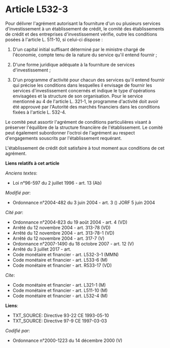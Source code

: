 # Article L532-3

Pour délivrer l'agrément autorisant la fourniture d'un ou plusieurs services d'investissement à un établissement de crédit,
le comité des établissements de crédit et des entreprises d'investissement vérifie, outre les conditions posées à l'article
L. 511-10, si celui-ci dispose :

1. D'un capital initial suffisant déterminé par le ministre chargé de l'économie, compte tenu de la nature du service qu'il
entend fournir ;

2. D'une forme juridique adéquate à la fourniture de services d'investissement ;

3. D'un programme d'activité pour chacun des services qu'il entend fournir qui précise les conditions dans lesquelles il
envisage de fournir les services d'investissement concernés et indique le type d'opérations envisagées et la structure de son
organisation. Pour le service mentionné au 4 de l'article L. 321-1, le programme d'activité doit avoir été approuvé par
l'Autorité des marchés financiers dans les conditions fixées à l'article L. 532-4.

Le comité peut assortir l'agrément de conditions particulières visant à préserver l'équilibre de la structure financière de
l'établissement. Le comité peut également subordonner l'octroi de l'agrément au respect d'engagements souscrits par
l'établissement requérant.

L'établissement de crédit doit satisfaire à tout moment aux conditions de cet agrément.

**Liens relatifs à cet article**

_Anciens textes_:

  - Loi n°96-597 du 2 juillet 1996 - art. 13 (Ab)

_Modifié par_:

  - Ordonnance n°2004-482 du 3 juin 2004 - art. 3 () JORF 5 juin 2004

_Cité par_:

  - Ordonnance n°2004-823 du 19 août 2004 - art. 4 (VD)
  - Arrêté du 12 novembre 2004 - art. 313-78 (VD)
  - Arrêté du 12 novembre 2004 - art. 313-78-1 (VD)
  - Arrêté du 12 novembre 2004 - art. 317-7 (V)
  - Ordonnance n°2007-1490 du 18 octobre 2007 - art. 12 (V)
  - Arrêté du 3 juillet 2017 - art.
  - Code monétaire et financier - art. L532-3-1 (MMN)
  - Code monétaire et financier - art. L533-6 (M)
  - Code monétaire et financier - art. R533-17 (VD)

_Cite_:

  - Code monétaire et financier - art. L321-1 (M)
  - Code monétaire et financier - art. L511-10 (M)
  - Code monétaire et financier - art. L532-4 (M)

**Liens**:

  - TXT_SOURCE: Directive 93-22 CE 1993-05-10
  - TXT_SOURCE: Directive 97-9 CE 1997-03-03

_Codifié par_:

  - Ordonnance n°2000-1223 du 14 décembre 2000 (V)
